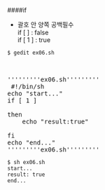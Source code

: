 ####if
* 괄호 안 양쪽 공백필수   
if [  ] : false    
if [ 1 ] : true 

```
$ gedit ex06.sh
```

<pre> 

'''''''''ex06.sh'''''''''
 #!/bin/sh 
echo "start..."   
if [ 1 ]

then   
	echo "result:true"   

fi   
echo "end..."  
'''''''''ex06.sh'''''''''
</pre>

```
$ sh ex06.sh
start...
result: true
end...
```
